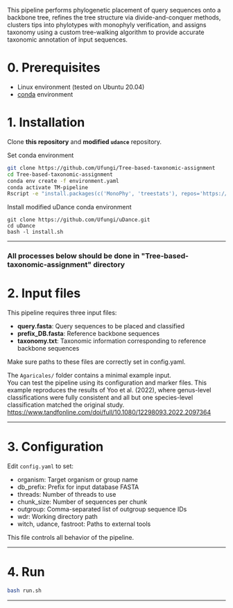 This pipeline performs phylogenetic placement of query sequences onto a backbone tree, refines the tree structure via divide-and-conquer methods, clusters tips into phylotypes with monophyly verification, and assigns taxonomy using a custom tree-walking algorithm to provide accurate taxonomic annotation of input sequences.

# 0. Prerequisites
* Linux environment (tested on Ubuntu 20.04)
* [conda](https://docs.conda.io/projects/conda/en/latest/user-guide/install/index.html) environment

# 1. Installation
Clone **this repository** and **modified `udance`** repository.

Set conda environment
```bash
git clone https://github.com/Ufungi/Tree-based-taxonomic-assignment
cd Tree-based-taxonomic-assignment
conda env create -f environment.yaml
conda activate TM-pipeline
Rscript -e "install.packages(c('MonoPhy', 'treestats'), repos='https://cloud.r-project.org')"
```

Install modified uDance conda environment
```
git clone https://github.com/Ufungi/uDance.git
cd uDance
bash -l install.sh
```
---
### All processes below should be done in "Tree-based-taxonomic-assignment" directory
# 2. Input files


This pipeline requires three input files:

- **query.fasta**: Query sequences to be placed and classified
- **prefix_DB.fasta**: Reference backbone sequences
- **taxonomy.txt**: Taxonomic information corresponding to reference backbone sequences

Make sure paths to these files are correctly set in config.yaml.

The `Agaricales/` folder contains a minimal example input.  
You can test the pipeline using its configuration and marker files.
This example reproduces the results of Yoo et al. (2022), where genus-level classifications were fully consistent and all but one species-level classification matched the original study.
https://www.tandfonline.com/doi/full/10.1080/12298093.2022.2097364

---

# 3. Configuration

Edit `config.yaml` to set:
- organism: Target organism or group name
- db_prefix: Prefix for input database FASTA
- threads: Number of threads to use
- chunk_size: Number of sequences per chunk
- outgroup: Comma-separated list of outgroup sequence IDs
- wdr: Working directory path
- witch, udance, fastroot: Paths to external tools

This file controls all behavior of the pipeline.

---

# 4. Run

```bash
bash run.sh
```

---
